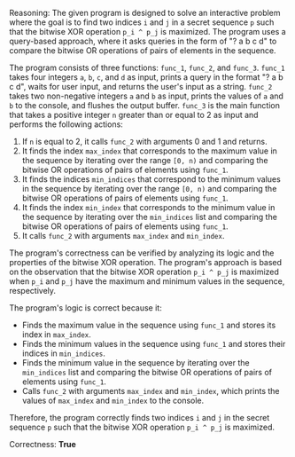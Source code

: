 Reasoning: The given program is designed to solve an interactive problem where the goal is to find two indices `i` and `j` in a secret sequence `p` such that the bitwise XOR operation `p_i ^ p_j` is maximized. The program uses a query-based approach, where it asks queries in the form of "? a b c d" to compare the bitwise OR operations of pairs of elements in the sequence.

The program consists of three functions: `func_1`, `func_2`, and `func_3`. `func_1` takes four integers `a`, `b`, `c`, and `d` as input, prints a query in the format "? a b c d", waits for user input, and returns the user's input as a string. `func_2` takes two non-negative integers `a` and `b` as input, prints the values of `a` and `b` to the console, and flushes the output buffer. `func_3` is the main function that takes a positive integer `n` greater than or equal to 2 as input and performs the following actions:

1. If `n` is equal to 2, it calls `func_2` with arguments 0 and 1 and returns.
2. It finds the index `max_index` that corresponds to the maximum value in the sequence by iterating over the range `[0, n)` and comparing the bitwise OR operations of pairs of elements using `func_1`.
3. It finds the indices `min_indices` that correspond to the minimum values in the sequence by iterating over the range `[0, n)` and comparing the bitwise OR operations of pairs of elements using `func_1`.
4. It finds the index `min_index` that corresponds to the minimum value in the sequence by iterating over the `min_indices` list and comparing the bitwise OR operations of pairs of elements using `func_1`.
5. It calls `func_2` with arguments `max_index` and `min_index`.

The program's correctness can be verified by analyzing its logic and the properties of the bitwise XOR operation. The program's approach is based on the observation that the bitwise XOR operation `p_i ^ p_j` is maximized when `p_i` and `p_j` have the maximum and minimum values in the sequence, respectively.

The program's logic is correct because it:

* Finds the maximum value in the sequence using `func_1` and stores its index in `max_index`.
* Finds the minimum values in the sequence using `func_1` and stores their indices in `min_indices`.
* Finds the minimum value in the sequence by iterating over the `min_indices` list and comparing the bitwise OR operations of pairs of elements using `func_1`.
* Calls `func_2` with arguments `max_index` and `min_index`, which prints the values of `max_index` and `min_index` to the console.

Therefore, the program correctly finds two indices `i` and `j` in the secret sequence `p` such that the bitwise XOR operation `p_i ^ p_j` is maximized.

Correctness: **True**